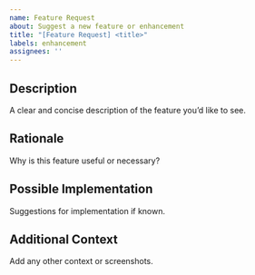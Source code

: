 ```yaml
---
name: Feature Request
about: Suggest a new feature or enhancement
title: "[Feature Request] <title>"
labels: enhancement
assignees: ''
---
```


## Description

A clear and concise description of the feature you’d like to see.

## Rationale

Why is this feature useful or necessary?

## Possible Implementation

Suggestions for implementation if known.

## Additional Context

Add any other context or screenshots.
